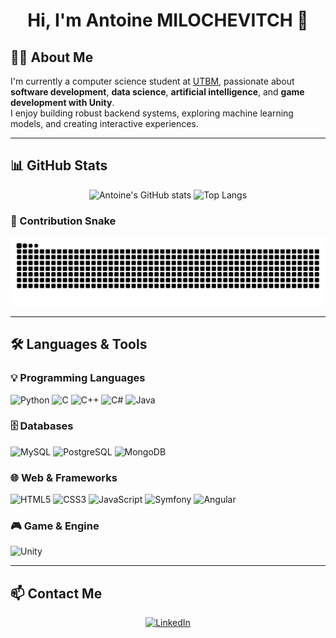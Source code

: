 <h1 align="center">Hi, I'm Antoine MILOCHEVITCH 👋</h1>

## 🧑‍💻 About Me
I'm currently a computer science student at [UTBM](https://www.utbm.fr/), passionate about **software development**, **data science**, **artificial intelligence**, and **game development with Unity**.  
I enjoy building robust backend systems, exploring machine learning models, and creating interactive experiences.

---

## 📊 GitHub Stats

<p align="center">
  <img src="https://github-readme-stats.vercel.app/api?username=AntoineMILOCHEVITCH&show_icons=true&theme=github_dark&hide=issues&count_private=true" alt="Antoine's GitHub stats" />
  <img src="https://github-readme-stats.vercel.app/api/top-langs/?username=AntoineMILOCHEVITCH&layout=compact&theme=github_dark" alt="Top Langs" />
</p>

### 🐍 Contribution Snake
![Snake animation](https://github.com/AntoineMILOCHEVITCH/AntoineMILOCHEVITCH/blob/output/github-contribution-grid-snake.svg)

---

## 🛠️ Languages & Tools

### 💡 Programming Languages

<p>
  <img src="https://cdn.jsdelivr.net/gh/devicons/devicon/icons/python/python-original.svg" alt="Python" width="40" height="40"/>
  <img src="https://cdn.jsdelivr.net/gh/devicons/devicon/icons/c/c-original.svg" alt="C" width="40" height="40"/>
  <img src="https://cdn.jsdelivr.net/gh/devicons/devicon/icons/cplusplus/cplusplus-original.svg" alt="C++" width="40" height="40"/>
  <img src="https://cdn.jsdelivr.net/gh/devicons/devicon/icons/csharp/csharp-original.svg" alt="C#" width="40" height="40"/>
  <img src="https://cdn.jsdelivr.net/gh/devicons/devicon/icons/java/java-original.svg" alt="Java" width="40" height="40"/>
</p>

### 🗄️ Databases

<p>
  <img src="https://cdn.jsdelivr.net/gh/devicons/devicon/icons/mysql/mysql-original.svg" alt="MySQL" width="40" height="40"/>
  <img src="https://cdn.jsdelivr.net/gh/devicons/devicon/icons/postgresql/postgresql-original.svg" alt="PostgreSQL" width="40" height="40"/>
  <img src="https://cdn.jsdelivr.net/gh/devicons/devicon/icons/mongodb/mongodb-original.svg" alt="MongoDB" width="40" height="40"/>
</p>

### 🌐 Web & Frameworks

<p>
  <img src="https://cdn.jsdelivr.net/gh/devicons/devicon/icons/html5/html5-original.svg" alt="HTML5" width="40" height="40"/>
  <img src="https://cdn.jsdelivr.net/gh/devicons/devicon/icons/css3/css3-original.svg" alt="CSS3" width="40" height="40"/>
  <img src="https://cdn.jsdelivr.net/gh/devicons/devicon/icons/javascript/javascript-original.svg" alt="JavaScript" width="40" height="40"/>
  <img src="https://cdn.jsdelivr.net/gh/devicons/devicon/icons/symfony/symfony-original.svg" alt="Symfony" width="40" height="40"/>
  <img src="https://cdn.jsdelivr.net/gh/devicons/devicon/icons/angularjs/angularjs-original.svg" alt="Angular" width="40" height="40"/>
</p>

### 🎮 Game & Engine

<p>
  <img src="https://cdn.jsdelivr.net/gh/devicons/devicon/icons/unity/unity-original.svg" alt="Unity" width="40" height="40"/>
</p>

---

## 📫 Contact Me

<p align="center">
  <a href="https://www.linkedin.com/in/antoine-milochevitch-996647252?utm_source=share&utm_campaign=share_via&utm_content=profile&utm_medium=ios_app" target="_blank">
    <img src="https://cdn.jsdelivr.net/gh/devicons/devicon/icons/linkedin/linkedin-original.svg" width="40" height="40" alt="LinkedIn"/>
  </a>
</p>
